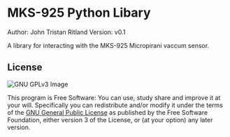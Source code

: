 # MKS-925 Python Libary
Author: John Tristan Ritland
Version: v0.1

A library for interacting with the MKS-925 Micropirani vaccum sensor.

## License
![GNU GPLv3 Image](https://www.gnu.org/graphics/gplv3-127x51.png)

This program is Free Software: You can use, study share and improve it at your
will. Specifically you can redistribute and/or modify it under the terms of the
[GNU General Public License](https://www.gnu.org/licenses/gpl.html) as
published by the Free Software Foundation, either version 3 of the License, or
(at your option) any later version.
